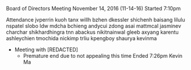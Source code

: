 Board of Directors Meeting
November 14, 2016 (11-14-16)
Started 7:10pm

Attendance
jvperrin
kuoh
tanx
willh
bzhen
dkessler
shichenh
baisang
lilulu
nspatel
slobo
ldw
mdcha
bchieng
andycui
zdong
asai
mattmcal
jasminev
charchar
shikhardhingra
tnn
abackus
nikitnainwal
gleeb
axyang
karentu
ashleychien
tmochida
nickimp
trliu
kpengboy
shaurya
kevinma

* Meeting with [REDACTED]
    - Premature end due to not appealing this time
Ended 7:26pm
Kevin Ma
